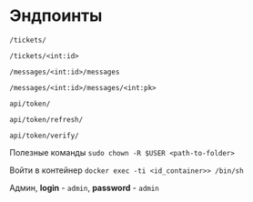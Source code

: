 # Эндпоинты

`/tickets/`

`/tickets/<int:id>`

`/messages/<int:id>/messages`

`/messages/<int:id>/messages/<int:pk>` 

`api/token/`

`api/token/refresh/`

`api/token/verify/`




Полезные команды `sudo chown -R $USER <path-to-folder>`

Войти в контейнер `docker exec -ti <id_container>> /bin/sh`


Админ, **login** - `admin`, **password** - `admin` 

  